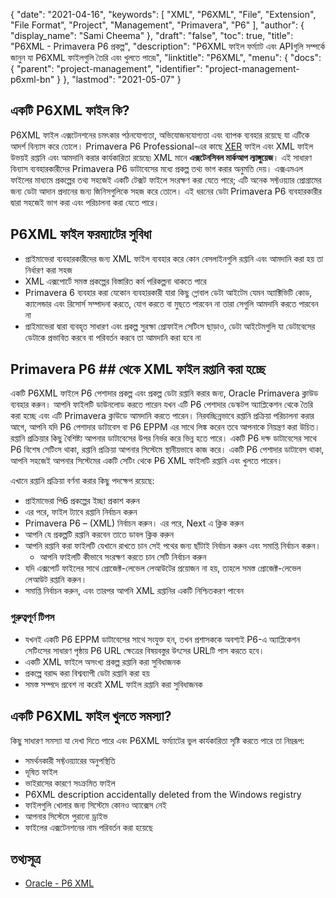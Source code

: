 {
  "date": "2021-04-16",
  "keywords": [
    "XML",
    "P6XML",
    "File",
    "Extension",
    "File Format",
    "Project",
    "Management",
    "Primavera",
    "P6"
  ],
  "author": {
    "display_name": "Sami Cheema"
  },
  "draft": "false",
  "toc": true,
  "title": "P6XML - Primavera P6 প্রকল্প",
  "description": "P6XML ফাইল ফর্ম্যাট এবং APIগুলি সম্পর্কে জানুন যা P6XML ফাইলগুলি তৈরি এবং খুলতে পারে৷",
  "linktitle": "P6XML",
  "menu": {
    "docs": {
      "parent": "project-management",
      "identifier": "project-management-p6xml-bn"
    }
  },
  "lastmod": "2021-05-07"
}

## একটি P6XML ফাইল কি? ##

P6XML ফাইল এক্সটেনশনের চমৎকার পঠনযোগ্যতা, অভিযোজনযোগ্যতা এবং ব্যাপক ব্যবহার রয়েছে যা এটিকে আদর্শ বিন্যাস করে তোলে। Primavera P6 Professional-এর কাছে [XER](/project-management/xer/) ফাইল এবং XML ফাইল উভয়ই রপ্তানি এবং আমদানি করার কার্যকারিতা রয়েছে৷ XML মানে **এক্সটেনসিবল মার্কআপ ল্যাঙ্গুয়েজ**। এই সাধারণ বিন্যাস ব্যবহারকারীদের Primavera P6 ডাটাবেসের মধ্যে প্রকল্প তথ্য ভাগ করার অনুমতি দেয়। এক্সএমএল ফাইলের মাধ্যমে প্রকল্পের তথ্য সহজেই একটি টেক্সট ফাইলে সংরক্ষণ করা যেতে পারে; এটি অনেক সফ্টওয়্যার প্রোগ্রামের জন্য ডেটা আদান প্রদানের জন্য জিনিসগুলিকে সহজ করে তোলে। এই ধরনের ডেটা Primavera P6 ব্যবহারকারীর দ্বারা সহজেই ভাগ করা এবং পরিচালনা করা যেতে পারে।

## P6XML ফাইল ফরম্যাটের সুবিধা ##

* প্রাইমাভেরা ব্যবহারকারীদের জন্য XML ফাইল ব্যবহার করে কোন বেসলাইনগুলি রপ্তানি এবং আমদানি করা হয় তা নির্ধারণ করা সহজ
* XML এক্সপোর্টে সমস্ত প্রকল্পের বিস্তারিত কর্ম পরিকল্পনা থাকতে পারে
* Primavera 6 ব্যবহার করা যেকোন ব্যবহারকারী যারা কিছু গ্লোবাল ডেটা আইটেম যেমন অ্যাক্টিভিটি কোড, ক্যালেন্ডার এবং রিসোর্স সম্পাদনা করতে, যোগ করতে বা মুছতে পারবেন না তারা সেগুলি আমদানি করতে পারবেন না
* প্রাইমাভেরা দ্বারা ব্যবহৃত সাধারণ এবং প্রকল্প সুরক্ষা প্রোফাইল সেটিংস ছাড়াও, ডেটা আইটেমগুলি যা ডেটাবেসের ডেটাকে প্রভাবিত করবে বা পরিবর্তন করবে তা আমদানি করা হবে না

## Primavera P6 ## থেকে XML ফাইল রপ্তানি করা হচ্ছে

একটি P6XML ফাইলে P6 পেশাদার প্রকল্প এবং প্রকল্প ডেটা রপ্তানি করার জন্য, Oracle Primavera ক্লাউড ব্যবহার করুন। আপনি ফাইলটি ডাউনলোড করতে পারেন যখন এটি P6 পেশাদার ডেস্কটপ অ্যাপ্লিকেশন থেকে তৈরি করা হচ্ছে এবং এটি Primavera ক্লাউডে আমদানি করতে পারেন। নিরবচ্ছিন্নভাবে রপ্তানি প্রক্রিয়া পরিচালনা করার আগে, আপনি যদি P6 পেশাদার ডাটাবেস বা P6 EPPM এর সাথে লিঙ্ক করেন তবে আপনাকে নিয়ন্ত্রণ করা উচিত। রপ্তানি প্রক্রিয়ার কিছু বৈশিষ্ট্য আপনার ডাটাবেসের উপর নির্ভর করে ভিন্ন হতে পারে। একটি P6 দক্ষ ডাটাবেসের সাথে P6 বিশেষ সেটিংস থাকা, রপ্তানি প্রক্রিয়া আপনার সিস্টেমে স্থানীয়ভাবে কাজ করে। একটি P6 পেশাদার ডাটাবেস থাকা, আপনি সহজেই আপনার সিস্টেমের একটি সেটিং থেকে P6 XML ফাইলটি রপ্তানি এবং খুলতে পারেন।

এখানে রপ্তানি প্রক্রিয়া বর্ণনা করার কিছু পদক্ষেপ রয়েছে:

  *  প্রাইমাভেরা পি6 প্রকল্পের ইচ্ছা প্রকাশ করুন
* এর পরে, ফাইল ট্যাবে রপ্তানি নির্বাচন করুন
* Primavera P6 – (XML) নির্বাচন করুন। এর পরে, Next এ ক্লিক করুন
* আপনি যে প্রকল্পটি রপ্তানি করবেন তাতে ডাবল ক্লিক করুন
* আপনি রপ্তানি করা ফাইলটি যেখানে রাখতে চান সেই পথের জন্য ছাঁটাই নির্বাচন করুন এবং সমাপ্তি নির্বাচন করুন।
  *  আপনি ফাইলটি কীভাবে সংরক্ষণ করতে চান সেটি নির্বাচন করুন
* যদি এক্সপোর্ট ফাইলের সাথে প্রোজেক্ট-লেভেল লেআউটের প্রয়োজন না হয়, তাহলে সমস্ত প্রোজেক্ট-লেভেল লেআউট রপ্তানি করুন।
* সমাপ্তি নির্বাচন করুন, এবং তারপর আপনি XML রপ্তানির একটি নিশ্চিতকরণ পাবেন

### গুরুত্বপূর্ণ টিপস ###

* যখনই একটি P6 EPPM ডাটাবেসের সাথে সংযুক্ত হন, তখন প্রশাসককে অবশ্যই P6-এ অ্যাপ্লিকেশন সেটিংসের সাধারণ পৃষ্ঠায় P6 URL ক্ষেত্রের বিষয়বস্তুর উৎসের URLটি পাস করতে হবে।
* একটি XML ফাইলে অসংখ্য প্রকল্প রপ্তানি করা সুবিধাজনক
* প্রকল্পে বরাদ্দ করা বিশ্বব্যাপী ডেটা রপ্তানি করা হয়
* সমস্ত সম্পদে প্রবেশ না করেই XML ফাইল রপ্তানি করা সুবিধাজনক

## একটি P6XML ফাইল খুলতে সমস্যা? ##

কিছু সাধারণ সমস্যা যা দেখা দিতে পারে এবং P6XML ফর্ম্যাটের ভুল কার্যকারিতা সৃষ্টি করতে পারে তা নিম্নরূপ:

 *   সমর্থনকারী সফ্টওয়্যারের অনুপস্থিতি
 *   দূষিত ফাইল
 *   ভাইরাসের কারণে সংক্রমিত ফাইল
 *   P6XML description accidentally deleted from the Windows registry
 *   ফাইলগুলি খোলার জন্য সিস্টেমে কোনও অ্যাক্সেস নেই
 *   আপনার সিস্টেমে পুরানো ড্রাইভ
 *   ফাইলের এক্সটেনশনের নাম পরিবর্তন করা হয়েছে

## তথ্যসূত্র ##

* [Oracle - P6 XML](https://docs.oracle.com/cd/E80480_01/English/admin/p6_import_guide/index.html)

